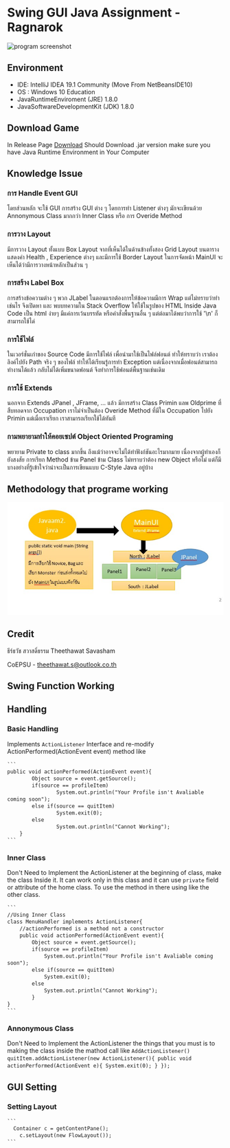 # Swing GUI Java Assignment - Ragnarok
![program screenshot](screenshot.jpeg)

## Environment
* IDE: IntelliJ IDEA 19.1 Community (Move From NetBeansIDE10)
* OS : Windows 10 Education
* JavaRuntimeEnviroment (JRE) 1.8.0
* JavaSoftwareDevelopmentKit (JDK) 1.8.0

## Download Game
In Release Page [Download](https://github.com/theethawat/JavaAssignment/releases) Should Download .jar version 
make sure you have Java Runtime Environment in Your Computer

## Knowledge Issue
### การ Handle Event GUI
โดยส่วนหลัก จะใช้ GUI การสร้าง GUI ต่าง ๆ โดยการทำ Listener ต่างๆ มักจะเขียนด้วย
 Annonymous Class มากกว่า Inner Class หรือ การ Overide Method
### การวาง Layout
 มีการวาง Layout ทั้งแบบ Box Layout จากที่เห็นได้ในด้านข้างทั้งสอง Grid Layout บนตารางแสดงค่า Health , 
 Experience ต่างๆ และมีการใช้ Border Layout ในการจัดหน้า MainUI จะเห็นได้ว่ามีการวางหน้าหลักเป็นส่วน ๆ 
### การสร้าง Label Box 
การสร้างข้อความต่าง ๆ พวก JLabel ในตอนแรกต้องการให้ข้อความมีการ Wrap แต่ไม่ทราบว่าทำเช่นไร จึงเปิดหา และ พบบทความใน
 Stack Overflow ให้ใช้ในรูปของ HTML Inside Java Code เป็น html ง่ายๆ มีแค่การเว้นบรรทัด หรือคำสั่งพื้นฐานอื่น ๆ 
 แต่ต่อมาได้พบว่าการใช้ '\n' ก็สามารถใช้ได่
 ### การใช้ไฟล์
 ในเวอร์ชั่นเก่าของ Source Code มีการใช้ไฟล์ เพื่อนำมาใช้เป็นไฟล์ฟอนต์ ทำให้ทราบว่า เราต้องลิงค์ไปยัง Path จริง ๆ ของไฟล์ ทำให้ได้เรียนรู้การทำ Exception แต่เนื่องจากเมื่อฟอนต์สามารถทำงานได้แล้ว กลับไม่ได้เพิ่มขนาดฟอนต์ จึงทำการใช้ฟอนต์พื้นฐานเช่นเดิม 
### การใช้ Extends
 นอกจาก Extends JPanel , JFrame, … แล้ว มีการสร้าง Class Primin แลพ  Oldprime ที่สืบทอดจาก Occupation 
 เราไม่จำเป็นต้อง Overide Method ที่มีใน Occupation ไปยัง Primin แต่เมื่อเราเรียก เราสามารถเรียกใช้ได้ทันที 
### กามพยายามทำให้คอยเซปต์ Object Oriented Programing
พยายาม Private to class มากขึ้น ถึงแม้ว่าอาจจะไม่ได้ทำฟังก์ชันอะไรมากมาย เนื่องจากผู้ทำเองก็ยังสงสัย การเรียก Method ข้าม Panel ข้าม Class ไม่ทราบว่าต้อง new Object หรือไม่ แต่ก็มีบางอย่างที่รู้เข้าใจว่าน่าจะเป็นการเขียนแบบ C-Style Java อยู่บ้าง

## Methodology that programe working 
![Program Working Model](screenshot2.jpg)

## Credit
ธีร์ธวัช สวาสดิ์ธรรม Theethawat Savasham

CoEPSU - theethawat.s@outlook.co.th


## Swing Function Working

## Handling
### Basic Handling 
Implements `ActionListener` Interface and re-modify ActionPerformed(ActionEvent event) method like

	```
 	public void actionPerformed(ActionEvent event){
        	Object source = event.getSource();
        	if(source == profileItem)
            		System.out.println("Your Profile isn't Avaliable coming soon");
        	else if(source == quitItem)
            		System.exit(0);
        	else
            		System.out.println("Cannot Working");
    	}	 
	```
### Inner Class
Don't Need to Implement the ActionListener at the beginning of class,
make the class Inside it. It can work only in this class and it can use `private` 
field or attribute of the home class. 
To use the method in there using like the other class.

	```
	//Using Inner Class
	class MenuHandler implements ActionListener{
		//actionPerformed is a method not a constructor
		public void actionPerformed(ActionEvent event){
		    Object source = event.getSource();
			if(source == profileItem)
				System.out.println("Your Profile isn't Avaliable coming soon");
			else if(source == quitItem)
				System.exit(0);
			else
				System.out.println("Cannot Working");
			} 								        
	}
	```

### Annonymous Class
Don't Need to Implement the ActionListener the things that you must is
to making the class inside the mathod call like `AddActionListener()` 
	```
	quitItem.addActionListener(new ActionListener(){
            public void actionPerformed(ActionEvent e){
                System.exit(0);
            }
        });	
	```

## GUI Setting
### Setting Layout
	```
	  Container c = getContentPane();
        c.setLayout(new FlowLayout());
	```